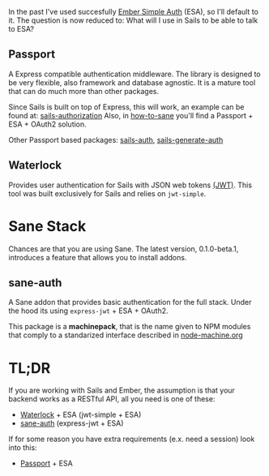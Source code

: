 
In the past I've used succesfully [Ember Simple Auth](http://ember-simple-auth.com/) (ESA),
so I'll default to it. The question is now reduced to: What will I use in Sails to be able to talk to ESA?

## Passport

A Express compatible authentication middleware.
The library is designed to be very flexible, also framework and database agnostic.
It is a mature tool that can do much more than other packages.

Since Sails is built on top of Express, this will work, an example can be found at:
[sails-authorization](https://github.com/ryanwebber/sails-authorization)
Also, in [how-to-sane](https://github.com/mgenev/how-to-sane)
you'll find a Passport + ESA + OAuth2 solution. 

Other Passport based packages: 
[sails-auth](https://github.com/tjwebb/sails-auth), 
[sails-generate-auth](https://github.com/kasperisager/sails-generate-auth)

## Waterlock 

Provides user authentication for Sails with JSON web tokens [(JWT)](http://jwt.io/).
This tool was built exclusively for Sails and relies on `jwt-simple`.

# Sane Stack

Chances are that you are using Sane. The latest version, 0.1.0-beta.1, introduces a feature that allows you to install addons.

## sane-auth

A Sane addon that provides basic authentication for the full stack. 
Under the hood its using `express-jwt` + ESA + OAuth2.

This package is a **machinepack**, that is the name given to NPM modules that comply to a standarized interface described in
[node-machine.org](http://node-machine.org/)

# TL;DR

If you are working with Sails and Ember, the assumption is that your backend works as a RESTful API, all you need is one of these:

* [Waterlock](http://waterlock.ninja/) + ESA (jwt-simple + ESA)
* [sane-auth](https://github.com/sane/sane-auth) (express-jwt + ESA)

If for some reason you have extra requirements (e.x. need a session) look into this:

* [Passport](http://passportjs.org/) + ESA

